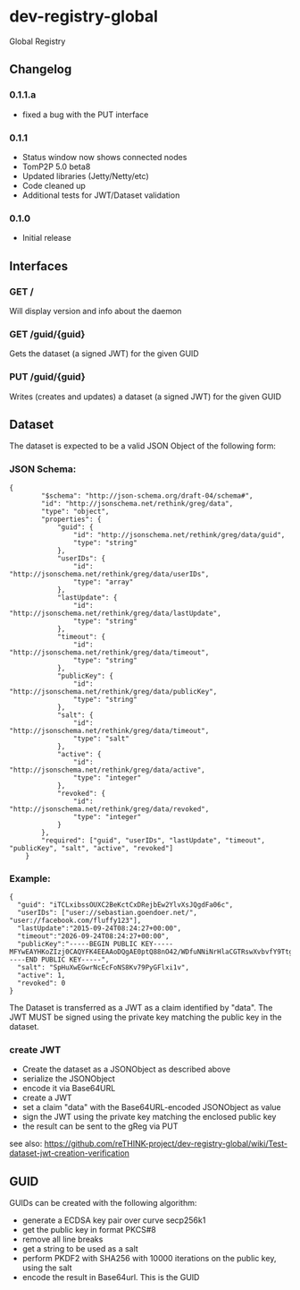# dev-registry-global
Global Registry

## Changelog

### 0.1.1.a

- fixed a bug with the PUT interface

### 0.1.1

- Status window now shows connected nodes
- TomP2P 5.0 beta8
- Updated libraries (Jetty/Netty/etc)
- Code cleaned up
- Additional tests for JWT/Dataset validation

### 0.1.0

- Initial release

## Interfaces

### GET /

Will display version and info about the daemon

### GET /guid/{guid}

Gets the dataset (a signed JWT) for the given GUID

### PUT /guid/{guid}

Writes (creates and updates) a dataset (a signed JWT) for the given GUID

## Dataset

The dataset is expected to be a valid JSON Object of the following form:

### JSON Schema:

```
{
		"$schema": "http://json-schema.org/draft-04/schema#",
		"id": "http://jsonschema.net/rethink/greg/data",
		"type": "object",
		"properties": {
			"guid": {
				"id": "http://jsonschema.net/rethink/greg/data/guid",
				"type": "string"
			},
			"userIDs": {
				"id": "http://jsonschema.net/rethink/greg/data/userIDs",
				"type": "array"
			},
			"lastUpdate": {
				"id": "http://jsonschema.net/rethink/greg/data/lastUpdate",
				"type": "string"
			},
			"timeout": {
				"id": "http://jsonschema.net/rethink/greg/data/timeout",
				"type": "string"
			},
			"publicKey": {
				"id": "http://jsonschema.net/rethink/greg/data/publicKey",
				"type": "string"
			},
			"salt": {
				"id": "http://jsonschema.net/rethink/greg/data/timeout",
				"type": "salt"
			},
			"active": {
				"id": "http://jsonschema.net/rethink/greg/data/active",
				"type": "integer"
			},
			"revoked": {
				"id": "http://jsonschema.net/rethink/greg/data/revoked",
				"type": "integer"
			}
		},
		"required": ["guid", "userIDs", "lastUpdate", "timeout", "publicKey", "salt", "active", "revoked"]
	}
```

### Example:

```
{
  "guid": "iTCLxibssOUXC2BeKctCxDRejbEw2YlvXsJQgdFa06c",
  "userIDs": ["user://sebastian.goendoer.net/", "user://facebook.com/fluffy123"],
  "lastUpdate":"2015-09-24T08:24:27+00:00",
  "timeout":"2026-09-24T08:24:27+00:00",
  "publicKey":"-----BEGIN PUBLIC KEY-----MFYwEAYHKoZIzj0CAQYFK4EEAAoDQgAE0ptQ88nO42/WDfuNNiNrHlaCGTRswXvbvfY9Ttg9RkVfqhBVKK+V1tHkNPp/WRzIQKwLKDgAzujAxzN8LhI7Hg==-----END PUBLIC KEY-----",
  "salt": "SpHuXwEGwrNcEcFoNS8Kv79PyGFlxi1v",
  "active": 1,
  "revoked": 0
}
```

The Dataset is transferred as a JWT as a claim identified by "data". The JWT MUST be signed using the private key matching the public key in the dataset.

### create JWT

- Create the dataset as a JSONObject as described above
- serialize the JSONObject
- encode it via Base64URL
- create a JWT
- set a claim "data" with the Base64URL-encoded JSONObject as value
- sign the JWT using the private key matching the enclosed public key
- the result can be sent to the gReg via PUT

see also: https://github.com/reTHINK-project/dev-registry-global/wiki/Test-dataset-jwt-creation-verification

## GUID

GUIDs can be created with the following algorithm: 

- generate a ECDSA key pair over curve secp256k1
- get the public key in format PKCS#8
- remove all line breaks
- get a string to be used as a salt
- perform PKDF2 with SHA256 with 10000 iterations on the public key, using the salt
- encode the result in Base64url. This is the GUID
